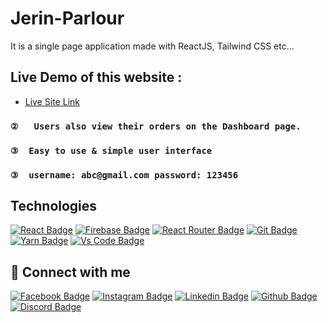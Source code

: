 # Jerin-Parlour

It is a single page application made with ReactJS, Tailwind CSS etc...

## Live Demo of this website :

- [Live Site Link](https://jerin-parlour-by-ibrahim.netlify.app/)

### `②   Users also view their orders on the Dashboard page.` 
### `③  Easy to use & simple user interface`
### `③  username: abc@gmail.com password: 123456`

## Technologies

[![React Badge](https://img.shields.io/badge/React-20232A?style=for-the-badge&logo=react&logoColor=61DAFB)](https://github.com/Ibrahim75754)
[![Firebase Badge](https://img.shields.io/badge/Firebase-FFCB2B?style=for-the-badge&logo=firebase&logoColor=white)](https://github.com/Ibrahim75754)
[![React Router Badge](https://img.shields.io/badge/React_Router-CA4245?style=for-the-badge&logo=react-router&logoColor=white)](https://github.com/Ibrahim75754)
[![Git Badge](https://img.shields.io/badge/git-f34f29?style=for-the-badge&logo=git&logoColor=white)](https://github.com/Ibrahim75754)
[![Yarn Badge](https://img.shields.io/badge/yarn-0078D6?style=for-the-badge&logo=yarn&logoColor=white)](https://github.com/Ibrahim75754)
[![Vs Code Badge](https://img.shields.io/badge/Visual_Studio_Code-0078D6?style=for-the-badge&logo=visualstudiocode&logoColor=white)](https://github.com/Ibrahim75754)


## 🚀 Connect with me

[![Facebook Badge](https://img.shields.io/badge/Facebook-1877F2?style=for-the-badge&logo=facebook&logoColor=white)](https://www.facebook.com/ih75754/)
[![Instagram Badge](https://img.shields.io/badge/Instagram-E4405F?style=for-the-badge&logo=instagram&logoColor=white)](https://instagram.com/)
[![Linkedin Badge](https://img.shields.io/badge/LinkedIn-0077B5?style=for-the-badge&logo=linkedin&logoColor=white)](https://www.linkedin.com/in/md-ibrahim-hossain/)
[![Github Badge](https://img.shields.io/badge/GitHub-100000?style=for-the-badge&logo=github&logoColor=white)](https://github.com/Ibrahim75754)
[![Discord Badge](https://img.shields.io/badge/Discord-7289DA?style=for-the-badge&logo=discord&logoColor=white)](https://discord.gg)
